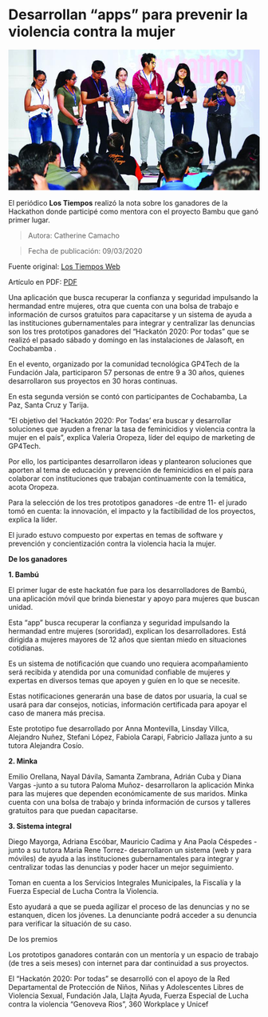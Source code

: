 # Desarrollan “apps” para prevenir la violencia contra la mujer

![Ganadores del primer lugar del “Hackatón 2020: Por todas”, realizado en la fundación Jala. | José Rocha](../assets/20200309hackathon.jpg)

El periódico **Los Tiempos** realizó la nota sobre los ganadores de la Hackathon donde participé como mentora con el proyecto Bambu que ganó primer lugar.

> Autora: Catherine Camacho

> Fecha de publicación: 09/03/2020

Fuente original: [Los Tiempos Web](https://www.lostiempos.com/tendencias/tecnologia/20200309/gp4tech-desarrollan-apps-prevenir-violencia-contra-mujer)

Artículo en PDF: [PDF](https://drive.google.com/file/d/1O5QjfL89hdlzULhOIkplVdcSr_CpP-sr/view?usp=sharing)

Una aplicación que busca recuperar la confianza y seguridad impulsando la hermandad entre mujeres, otra que cuenta con una bolsa de trabajo e información de cursos gratuitos para capacitarse  y un sistema de ayuda a las instituciones gubernamentales para integrar y centralizar las denuncias son los tres prototipos ganadores del “Hackatón 2020: Por todas” que se realizó el pasado sábado y domingo en las instalaciones de Jalasoft, en Cochabamba .

En el evento, organizado por la comunidad tecnológica GP4Tech de la Fundación Jala, participaron 57 personas de entre 9 a 30 años, quienes desarrollaron sus proyectos en 30 horas continuas.

En esta segunda versión se contó con participantes de Cochabamba, La Paz, Santa Cruz y Tarija.

“El objetivo del ‘Hackatón 2020: Por Todas’ era buscar y desarrollar soluciones que ayuden a frenar la tasa de feminicidios y violencia contra la mujer en el país”, explica Valeria Oropeza, líder del equipo de marketing de GP4Tech.

Por ello, los participantes desarrollaron ideas y plantearon soluciones que aporten al tema de educación y prevención de feminicidios en el país para colaborar con instituciones que trabajan continuamente con la temática, acota Oropeza.

Para la selección de los tres prototipos ganadores -de entre 11- el jurado tomó en cuenta: la innovación, el impacto y la factibilidad de los proyectos, explica la líder.

El jurado estuvo compuesto por expertas en temas de software y prevención y concientización contra la violencia hacia la mujer.

**De los ganadores**

**1. Bambú**

El primer lugar de este hackatón fue para los desarrolladores de Bambú, una aplicación móvil  que brinda bienestar y apoyo para mujeres que buscan unidad.

Esta “app” busca recuperar la confianza y seguridad impulsando la hermandad entre mujeres (sororidad), explican los desarrolladores. Está dirigida a mujeres mayores de 12 años que sientan miedo en situaciones cotidianas.

Es un sistema de notificación que cuando uno requiera acompañamiento será recibida y atendida por  una comunidad confiable de mujeres y expertas en diversos temas que apoyen y guíen en lo que se necesite.

Estas notificaciones generarán una base de datos por usuaria, la cual se usará para dar consejos, noticias, información certificada para apoyar el caso de manera más precisa.

Este prototipo fue desarrollado por Anna Montevilla, Linsday Villca, Alejandro Nuñez, Stefani López, Fabiola Carapi, Fabricio Jallaza junto a su tutora Alejandra Cosío.

**2. Minka**

Emilio Orellana, Nayal Dávila, Samanta Zambrana, Adrián Cuba y Diana Vargas -junto a su tutora Paloma Muñoz-  desarrollaron la aplicación Minka para las mujeres que dependen económicamente de sus maridos.
Minka cuenta con una bolsa de trabajo y brinda información de cursos y talleres gratuitos para que puedan capacitarse.

**3. Sistema integral**

Diego Mayorga, Adriana Escóbar, Mauricio Cadima y Ana Paola Céspedes -junto a su tutora Maria Rene Torrez-  desarrollaron  un sistema (web y para móviles) de ayuda a las instituciones gubernamentales para integrar y centralizar todas las denuncias y poder hacer un mejor seguimiento.

Toman en cuenta a los Servicios Integrales Municipales, la Fiscalía y la Fuerza Especial de Lucha Contra la Violencia.

Esto ayudará a que se pueda agilizar el proceso de las denuncias y no se estanquen, dicen los jóvenes. La denunciante podrá acceder a su denuncia para verificar la situación de su caso.

De los premios

Los prototipos ganadores contarán con un mentoría y un espacio de trabajo (de tres a seis meses) con internet para dar continuidad a sus proyectos.

El “Hackatón 2020: Por todas” se desarrolló con el apoyo de la Red Departamental de Protección de Niños, Niñas y Adolescentes Libres de Violencia Sexual, Fundación Jala, Llajta Ayuda, Fuerza Especial de Lucha contra la violencia “Genoveva Rios”, 360 Workplace  y Unicef